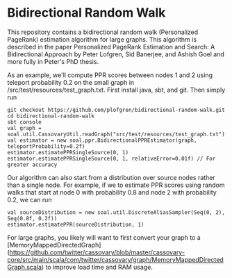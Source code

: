 # Bidirectional Random Walk
This repository contains a bidirectional random walk (Personalized PageRank) estimation algorithm 
for large 
graphs.  This algorithm is described in the paper Personalized PageRank Estimation and Search: A 
Bidirectional Approach by Peter Lofgren, Sid Banerjee, and Ashish Goel and more fully in Peter's 
PhD thesis.

As an example, we'll compute PPR scores between nodes 1 and 2 using teleport probability 0.2 on the 
small graph in 
/src/test/resources/test_graph.txt.  First install java, sbt, and git.  Then simply run

```
git checkout https://github.com/plofgren/bidirectional-random-walk.git
cd bidirectional-random-walk
sbt console
val graph = soal.util.CassovaryUtil.readGraph("src/test/resources/test_graph.txt")
val estimator = new soal.ppr.BidirectionalPPREstimator(graph, teleportProbability=0.2f)
estimator.estimatePPRSingleSource(0, 1)
estimator.estimatePPRSingleSource(0, 1, relativeError=0.01f) // For greater accuracy
```

Our algorithm can also start from a distribution over source nodes rather than a single node. For
 example, if we to estimate PPR scores using random walks that start at node 0 with probability 0.8 
 and node 2 with probability 0.2, we can run
 
 ```
 val sourceDistribution = new soal.util.DiscreteAliasSampler(Seq(0, 2), Seq(0.8f, 0.2f))
 estimator.estimatePPR(sourceDistribution, 1)
 ```

For large graphs, you likely will want to first convert your graph to a [MemoryMappedDirectedGraph]
(https://github.com/twitter/cassovary/blob/master/cassovary-core/src/main/scala/com/twitter/cassovary/graph/MemoryMappedDirectedGraph.scala)
 to improve load time and RAM usage.
 